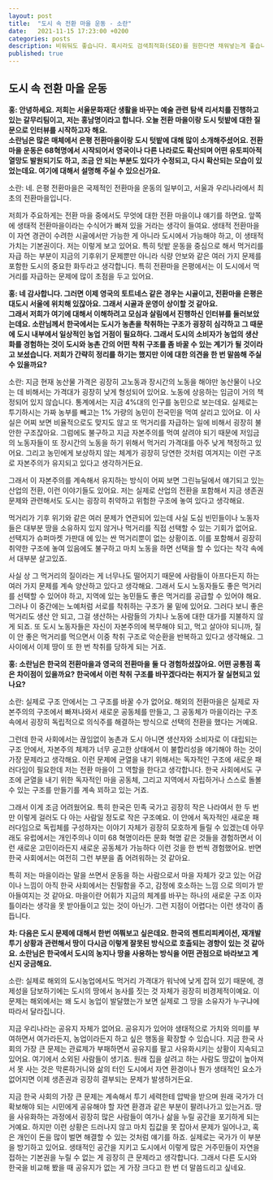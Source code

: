 ```yaml
---
layout: post
title:  "도시 속 전환 마을 운동 - 소란"
date:   2021-11-15 17:23:00 +0200
categories: posts
description: 비워둬도 좋습니다. 혹시라도 검색최적화(SEO)를 원한다면 채워넣는게 좋습니다.
published: true
---
```



## 도시 속 전환 마을 운동

**홍: 안녕하세요. 저희는 서울문화재단 생활을 바꾸는 예술 관련 탐색 리서치를 진행하고 있는 갈무리팀이고, 저는 홍남명이라고 합니다. 오늘 전환 마을이랑 도시 텃밭에 대한 질문으로 인터뷰를 시작하고자 해요.**  
**소란님은 많은 매체에서 은평 전환마을이랑 도시 텃밭에 대해 많이 소개해주셨어요. 전환 마을 운동은 68혁명에서 시작되어서 영국이나 다른 나라로도 확산되며 어떤 유토피아적 열망도 발원되기도 하고, 조금 안 되는 부분도 있다가 수정되고, 다시 확산되는 모습이 있었는데요. 여기에 대해서 설명해 주실 수 있으신가요.**  

  소란: 네. 은평 전환마을은 국제적인 전환마을 운동의 일부이고, 서울과 우리나라에서 최초의 전환마을입니다.   

저희가 주요하게는 전환 마을 중에서도 무엇에 대한 전환 마을이냐 얘기를 하면요. 앞쪽에 생태적 전환마을이라는 수식어가 빠져 있을 거라는 생각이 들여요. 생태적 전환마을이 자연 경관이 수려한 시골에서만 가능한 게 아니라 도시에서 가능해야 하고, 이 생태적 가치는 기본권이다. 저는 이렇게 보고 있어요. 특히 텃밭 운동을 중심으로 해서 먹거리를 자급 하는 부분이 지금의 기후위기 문제뿐만 아니라 식량 안보와 같은 여러 가지 문제를 포함한 도시의 중요한 화두라고 생각합니다. 특히 전환마을 은평에서는 이 도시에서 먹거리를 자급하는 문제에 많이 초점을 두고 있어요.  


**홍: 네 감사합니다. 그러면 이제 영국의 토트네스 같은 경우는 시골이고,  전환마을 은평은 대도시 서울에 위치해 있잖아요. 그래서 시골과 운영이 상이할 것 같아요.  
그래서 저희가 여기에 대해서 이해하려고 모심과 살림에서 진행하신 인터뷰를 둘러보았는데요. 
소란님께서 한국에서는 도시가 농촌을 착취하는 구조가 굉장히 심각하고 그 때문에 도시 내부에서 일상적인 농업 거점이 필요하다. 그래서 도시의 소비자가 농업의 생산화를 경험하는 것이 도시와 농촌 간의 어떤 착취 구조를 좀 바꿀 수 있는 계기가 될 것이라고 보셨습니다. 저희가 간략히 정리를 하기는 했지만 이에 대한 의견을 한 번 말씀해 주실 수 있을까요?**  

소란: 지금 현재 농산물 가격은 굉장히 고노동과 장시간의 노동을 해야만 농산물이 나오는 데 비해서는 가격대가 굉장히 낮게 형성되어 있어요. 노동에 상응하는 임금이 거의 책정되어 있지 않습니다. 통계에서는 지금 4%대의 인구를 농민으로 보는데요. 실제로는 투기하시는 가짜 농부를 빼고는 1% 가량의 농민이 전국민을 먹여 살리고 있어요. 이 사실은 어찌 보면 비율적으로도 맞지도 않고 또  먹거리를 자급하는 일에 비해서 굉장히 불안한 구조잖아요.
그럼에도 불구하고 지금 자본주의를 먹여 살려야 되기 때문에 저임금의 노동자들이 또 장시간의 노동을 하기 위해서 먹거리 가격대를 아주 낮게 책정하고 있어요. 그리고 농민에게 보상하지 않는 체계가 굉장히 당연한 것처럼 여겨지는 이런 구조로 자본주의가 유지되고 있다고 생각하거든요.   

그래서 이 자본주의를 계속해서 유지하는 방식이 어찌 보면 그린뉴딜에서 얘기되고 있는 산업의 전환, 이런 이야기들도 있어요. 저는 실제로 산업의 전환을 포함해서 지금 생존권 문제와 관련해서도 도시는 굉장히 취약하고 위험한 구조에 놓여 있다고 생각해요.  

먹거리가 기후 위기와 같은 여러 문제가 연관되어 있는데 사실 도심 빈민들이나 노동자들은 대부분 땅을 소유하지 있지 않거나 먹거리를 직접 선택할 수 있는 기회가  없어요. 선택지가 슈퍼마켓 가판대 에 있는 싼 먹거리뿐이 없는 상황이죠. 이를 포함해서 굉장히 취약한 구조에 놓여 있음에도 불구하고 마치 노동을 하면 선택을 할 수 있다는 착각 속에서 대부분 살고있죠.  

사실 상 그 먹거리의 질이라는 게 너무나도 떨어지기 때문에 사람들이 아프다든지 하는 여러 가지 문제를 계속 양산하고 있다고 생각해요. 그래서 도시 노동자들도 좋은 먹거리를 선택할 수 있어야 하고, 지역에 있는 농민들도 좋은 먹거리를 공급할 수 있어야 해요. 그러나 이 중간에는 노예처럼 서로를 착취하는 구조가 물 밑에 있어요. 그러다 보니 좋은 먹거리도 생산 안 되고, 그걸 생산하는 사람들의 가치나 노동에 대한 대가를 지불하지 않게 되죠. 또 도시 노동자들은 자신이 자본주의에 복무해야 되고, 먹고 살아야 되니까, 질이 안 좋은 먹거리를 먹으면서 이중 착취 구조로 악순환을 반복하고 있다고 생각해요. 그 사이에서 이제 땅이 또 한 번 착취를 당하게 되는 거죠.  

**홍: 소란님은 한국의 전환마을과 영국의 전환마을 둘 다 경험하셨잖아요. 어떤 공통점 혹은 차이점이 있을까요? 한국에서 이런 착취 구조를 바꾸겠다라는 취지가 잘 실현되고 있나요?**  

소란: 실제로 구조 안에서는 그 구조를 바꿀 수가 없어요. 해외의 전환마을은 실제로 자본주의의 구조에서 빠져나와서 새로운 공동체를 만들고, 그 공동체가 마을이라는 구조 속에서 굉장히 독립적으로 의식주를 해결하는 방식으로 선택의 전환을 했다는 거예요.   

그런데 한국 사회에서는 끊임없이 농촌과 도시 아니면 생산자와 소비자로 이 대립되는 구조 안에서, 자본주의 체제가 너무 공고한 상태에서 이 불합리성을 얘기해야 하는 것이 가장 문제라고 생각해요. 이런 문제에 균열을 내기 위해서는 독자적인 구조에 새로운 패러다임이 필요한데 저는 전환 마을이 그 역할을 한다고 생각합니다. 한국 사회에서도 구조에 균열을 내기 위한 독자적인 마을 공동체, 그리고 지역에서 자립하거나 스스로 돌볼 수 있는 구조를 만들기를 계속 꾀하고 있는 거죠.   

그래서 이게 조금 어려웠어요. 특히 한국은 민족 국가고 굉장히 작은 나라여서 한 두 번만 이렇게 걸러도 다 아는 사람일 정도로 작은 구조예요. 이 안에서 독자적인 새로운 패러다임으로 독립체를 구성하자는 이야기 자체가 굉장히 모호하게 들릴 수 있겠는데 아무래도 유럽에서는 개인주의나 이미 68 혁명이라든 문화 혁명 같은 것들을 경험하면서 이런 새로운 고민이라든지 새로운 공동체가 가능하다 이런 것을 한 번씩 경험했어요. 반면 한국 사회에서는 여전히 그런 부분을 좀 어려워하는 것 같아요.    

특히 저는 마을이라는 말을 쓰면서 운동을 하는 사람으로서 마을 자체가 갖고 있는 어감이나 느낌이 아직 한국 사회에서는 친밀함을 주고, 감정에 호소하는 느낌 으로 의미가 받아들여지는 것 같아요. 마을이란 어휘가 지금의 체계를 바꾸는 하나의 새로운 구조 이자 틀이라는 생각을 못 받아들이고 있는 것이 아닌가. 그런 지점이 어렵다는 이런 생각이 좀 듭니다.  

**차: 다음은 도시 문제에 대해서 한번 여쭤보고 싶은데요. 한국의 젠트리피케이션, 재개발 투기 상황과 관련해서 땅이 다시금 이렇게 잘못된 방식으로 호출되는 경향이 있는 것 같아요. 소란님은 한국에서 도시의 농지나 땅을 사용하는 방식을 어떤 관점으로 바라보고 계신지 궁금해요.**  

소란: 실제로 해외의 도시농업에서도 먹거리 가격대가 워낙에 낮게 잡혀 있기 때문에, 경제성을 담보하기에는 도시의 땅에서 농사를 짓는 것 자체가 굉장히 비경제적이예요. 이 문제는 해외에서는 왜 도시 농업이 발달했는가 보면 실제로 그 땅을 소유자가 누구냐에 따라서 달라집니다.   

지금 우리나라는 공유지 자체가 없어요. 공유지가 있어야  생태적으로 가치와 의미를 부여하면서 여가라든지, 농업이라든지 하고 싶은 행동을 확장할 수 있습니다. 지금 한국 사회의 가장 큰 문제는 관료제가 부패하면서 공유지를 팔고 사유화시키는 상황이 지속되고 있어요. 여기에서 소외된 사람들이 생기죠. 원래 집을 살려고 하는 사람도 땅값이 높아져서 못 사는 것은 막론하거니와 삶의 터인 도시에서 자연 환경이나 뭔가 생태적인 요소가 없어지면 이제 생존권과 굉장히 결부되는 문제가 발생하거든요.   

지금 한국 사회의 가장 큰 문제는 계속해서 투기 세력한테 압박을 받으며 원래 국가가 더 확보해야 되는 시민에게 공유해야 할 자연 환경과 같은 부분이 팔려나가고 있는거죠. 땅을 사유화하는 과정에서 굉장히 많은 사람들이 여가나 삶을 누릴 공간을 포기하게 되는 거예요. 하지만 이런 상황은 드러나지 않고 마치 집값을 못 잡아서 문제가 일어나고, 혹은 개인이 돈을 많이 벌면 해결할 수 있는 것처럼 얘기를 하죠. 실제로는 국가가 이 부분을 방기하고 있어요.
생태적인 공간을 지키고 도시에서 이렇게 많은 거주민들이 자연을 접하는 기본권을 누릴 수 없는 게 굉장히 큰 문제라고 생각합니다. 그래서 다른 도시와 한국을 비교해 봤을  때 공유지가 없는 게 가장 크다고 한 번 더 말씀드리고 싶네요.   

